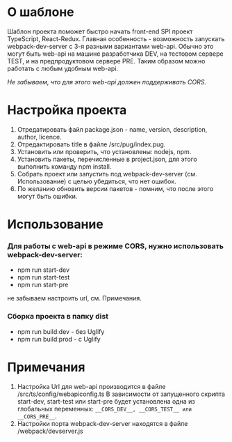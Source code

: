 # О шаблоне
Шаблон проекта поможет быстро начать front-end SPI проект TypeScript, React-Redux.
Главная особенность - возможность запускать webpack-dev-server с 3-я разными вариантами web-api.
Обычно это могут быть web-api на машине разработчика DEV, на тестовом сервере TEST, и на предпродуктовом сервере PRE.
Таким образом можно работать с любым удобным web-api.

_Не забываем, что для этого web-api должен поддерживать CORS._

# Настройка проекта
1. Отредатировать файл package.json - name, version, description, author, licence.
2. Отредактировать title в файле /src/pug/index.pug.
3. Установить или проверить, что установлены: nodejs, npm.
4. Установить пакеты, перечисленные в project.json, для этого выполнить команду npm install.
5. Собрать проект или запустить под webpack-dev-server (см. Использование) с целью убедиться, что нет ошибок.
6. По желанию обновить версии пакетов - помним, что после этого могут быть ошибки.

# Использование
### Для работы с web-api в режиме CORS, нужно использовать webpack-dev-server:
- npm run start-dev
- npm run start-test
- npm run start-pre

не забываем настроить url, см. Примечания.

### Сборка проекта в папку dist
- npm run build:dev - без Uglify
- npm run build:prod - с Uglify

# Примечания
1. Настройка Url для web-api производится в файле /src/ts/config/webapiconfig.ts
В зависимости от запущенного скрипта start-dev, start-test или start-pre
будет установлена одна из глобальных переменных: `__CORS_DEV__, __CORS_TEST__ или __CORS_PRE__`.
2. Настройки порта webpack-dev-server находятся в файле /webpack/devserver.js